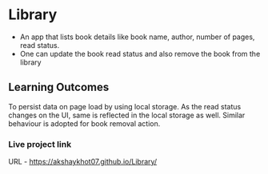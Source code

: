 # Library

- An app that lists book details like book name, author, number of pages, read status.
- One can update the book read status and also remove the book from the library

## Learning Outcomes

To persist data on page load by using local storage. As the read status changes on the UI, same is reflected in the local storage as well. Similar behaviour is adopted for book removal action.

### Live project link

URL - https://akshaykhot07.github.io/Library/
